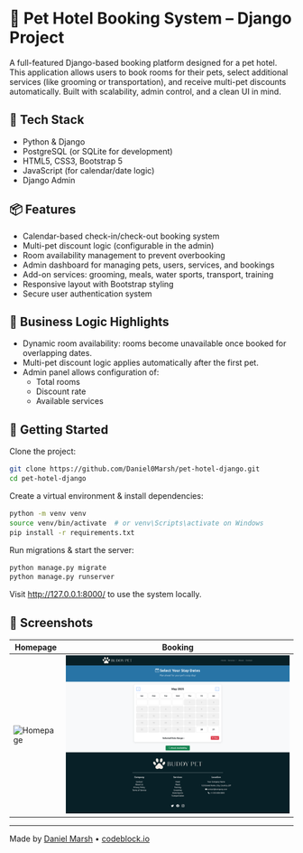 # 🐾 Pet Hotel Booking System – Django Project

A full-featured Django-based booking platform designed for a pet hotel. This application allows users to book rooms for their pets, select additional services (like grooming or transportation), and receive multi-pet discounts automatically. Built with scalability, admin control, and a clean UI in mind.

## 🔧 Tech Stack

- Python & Django
- PostgreSQL (or SQLite for development)
- HTML5, CSS3, Bootstrap 5
- JavaScript (for calendar/date logic)
- Django Admin

## 📦 Features

- Calendar-based check-in/check-out booking system
- Multi-pet discount logic (configurable in the admin)
- Room availability management to prevent overbooking
- Admin dashboard for managing pets, users, services, and bookings
- Add-on services: grooming, meals, water sports, transport, training
- Responsive layout with Bootstrap styling
- Secure user authentication system

## 🧠 Business Logic Highlights

- Dynamic room availability: rooms become unavailable once booked for overlapping dates.
- Multi-pet discount logic applies automatically after the first pet.
- Admin panel allows configuration of:
  - Total rooms
  - Discount rate
  - Available services

## 🚀 Getting Started

Clone the project:
```bash
git clone https://github.com/Daniel0Marsh/pet-hotel-django.git
cd pet-hotel-django
```
Create a virtual environment & install dependencies:
```bash
python -m venv venv
source venv/bin/activate  # or venv\Scripts\activate on Windows
pip install -r requirements.txt
```
Run migrations & start the server:
```bash
python manage.py migrate
python manage.py runserver
```
Visit http://127.0.0.1:8000/ to use the system locally.

## 📸 Screenshots

| Homepage                                    | Booking                                   |
|---------------------------------------------|-------------------------------------------|
| ![Homepage](media/screenshots/homepage.png) | ![Booking](media/screenshots/booking.png) |

---

Made by [Daniel Marsh](https://github.com/Daniel0Marsh) • [codeblock.io](https://codeblock.io)
